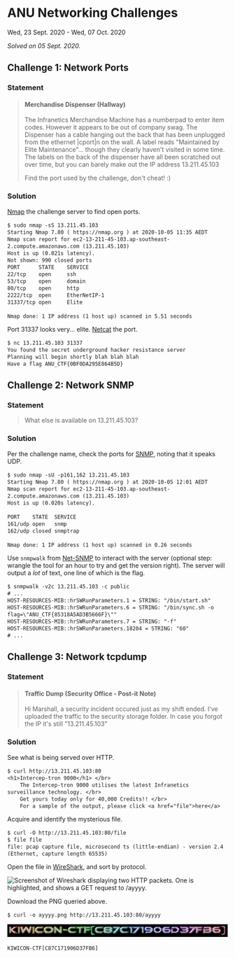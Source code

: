 # ANU Networking Challenges

Wed, 23 Sept. 2020 - Wed, 07 Oct. 2020

_Solved on 05 Sept. 2020._

## Challenge 1: Network Ports

### Statement

> #### Merchandise Dispenser (Hallway)
>
> The Infranetics Merchandise Machine has a numberpad to enter item codes. However it appears to be out of company swag.
> The Dispenser has a cable hanging out the back that has been unplugged from the ethernet |cport|n on the wall. A label
> reads "Maintained by Elite Maintenance"... though they clearly haven't visited in some time. The labels on the back of
> the dispenser have all been scratched out over time, but you can barely make out the IP address 13.211.45.103
>
> Find the port used by the challenge, don't cheat! :)

### Solution

[Nmap](https://nmap.org/) the challenge server to find open ports.

```shell
$ sudo nmap -sS 13.211.45.103
Starting Nmap 7.80 ( https://nmap.org ) at 2020-10-05 11:35 AEDT
Nmap scan report for ec2-13-211-45-103.ap-southeast-2.compute.amazonaws.com (13.211.45.103)
Host is up (0.021s latency).
Not shown: 990 closed ports
PORT      STATE    SERVICE
22/tcp    open     ssh
53/tcp    open     domain
80/tcp    open     http
2222/tcp  open     EtherNetIP-1
31337/tcp open     Elite

Nmap done: 1 IP address (1 host up) scanned in 5.51 seconds
```

Port 31337 looks very... elite. [Netcat](http://netcat.sourceforge.net/) the port.

```shell
$ nc 13.211.45.103 31337
You found the secret underground hacker resistance server
Planning will begin shortly blah blah blah
Have a flag ANU_CTF{0BF0DA295E864B5D}
```

## Challenge 2: Network SNMP

### Statement

> What else is available on 13.211.45.103?

### Solution

Per the challenge name, check the ports for [SNMP](https://en.wikipedia.org/wiki/Simple_Network_Management_Protocol),
noting that it speaks UDP.

```shell
$ sudo nmap -sU -p161,162 13.211.45.103
Starting Nmap 7.80 ( https://nmap.org ) at 2020-10-05 12:01 AEDT
Nmap scan report for ec2-13-211-45-103.ap-southeast-2.compute.amazonaws.com (13.211.45.103)
Host is up (0.020s latency).

PORT    STATE  SERVICE
161/udp open   snmp
162/udp closed snmptrap

Nmap done: 1 IP address (1 host up) scanned in 0.26 seconds
```

Use `snmpwalk` from [Net-SNMP](http://www.net-snmp.org/) to interact with the server (optional step: wrangle the tool
for an hour to try and get the version right). The server will output a _lot_ of text, one line of which is the flag.

```shell
$ snmpwalk -v2c 13.211.45.103 -c public
# ...
HOST-RESOURCES-MIB::hrSWRunParameters.1 = STRING: "/bin/start.sh"
HOST-RESOURCES-MIB::hrSWRunParameters.6 = STRING: "/bin/sync.sh -o flag=\"ANU_CTF{85318A5AD3B5666F}\""
HOST-RESOURCES-MIB::hrSWRunParameters.7 = STRING: "-f"
HOST-RESOURCES-MIB::hrSWRunParameters.18204 = STRING: "60"
# ...
```

## Challenge 3: Network tcpdump

### Statement

> #### Traffic Dump (Security Office - Post-it Note)
>
> Hi Marshall, a security incident occured just as my shift ended. I've uploaded the traffic to the security storage
> folder. In case you forgot the IP it's still "13.211.45.103"

### Solution

See what is being served over HTTP.

```shell
$ curl http://13.211.45.103:80
<h1>Intercep-tron 9000</h1> </br>
    The Intercep-tron 9000 utilises the latest Infranetics surveillance technology. </br>
    Get yours today only for 40,000 Credits!! </br>
    For a sample of the output, please click <a href="file">here</a>
```

Acquire and identify the mysterious file.

```shell
$ curl -O http://13.211.45.103:80/file
$ file file
file: pcap capture file, microsecond ts (little-endian) - version 2.4 (Ethernet, capture length 65535)
```

Open the file in [WireShark](https://www.wireshark.org/), and sort by protocol.

![Screenshot of Wireshark displaying two HTTP packets. One is highlighted, and shows a GET request to
/ayyyy.](.assets/2020-09-23_ANU_Networking_Challenges-0.png)

Download the PNG queried above.

```shell
$ curl -o ayyyy.png http://13.211.45.103:80/ayyyy
```

![Downloaded image, displaying the flag in rainbow text.](.assets/2020-09-23_ANU_Networking_Challenges-1.png)

```txt
KIWICON-CTF[C87C171906D37FB6]
```

<!-- markdownlint-disable-file commands-show-output no-duplicate-heading -->
